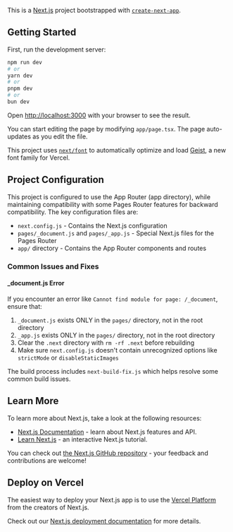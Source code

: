 This is a [Next.js](https://nextjs.org) project bootstrapped with [`create-next-app`](https://nextjs.org/docs/app/api-reference/cli/create-next-app).

## Getting Started

First, run the development server:

```bash
npm run dev
# or
yarn dev
# or
pnpm dev
# or
bun dev
```

Open [http://localhost:3000](http://localhost:3000) with your browser to see the result.

You can start editing the page by modifying `app/page.tsx`. The page auto-updates as you edit the file.

This project uses [`next/font`](https://nextjs.org/docs/app/building-your-application/optimizing/fonts) to automatically optimize and load [Geist](https://vercel.com/font), a new font family for Vercel.

## Project Configuration

This project is configured to use the App Router (app directory), while maintaining compatibility with some Pages Router features for backward compatibility. The key configuration files are:

- `next.config.js` - Contains the Next.js configuration
- `pages/_document.js` and `pages/_app.js` - Special Next.js files for the Pages Router
- `app/` directory - Contains the App Router components and routes

### Common Issues and Fixes

#### _document.js Error

If you encounter an error like `Cannot find module for page: /_document`, ensure that:

1. `_document.js` exists ONLY in the `pages/` directory, not in the root directory
2. `_app.js` exists ONLY in the `pages/` directory, not in the root directory
3. Clear the `.next` directory with `rm -rf .next` before rebuilding
4. Make sure `next.config.js` doesn't contain unrecognized options like `strictMode` or `disableStaticImages`

The build process includes `next-build-fix.js` which helps resolve some common build issues.

## Learn More

To learn more about Next.js, take a look at the following resources:

- [Next.js Documentation](https://nextjs.org/docs) - learn about Next.js features and API.
- [Learn Next.js](https://nextjs.org/learn) - an interactive Next.js tutorial.

You can check out [the Next.js GitHub repository](https://github.com/vercel/next.js) - your feedback and contributions are welcome!

## Deploy on Vercel

The easiest way to deploy your Next.js app is to use the [Vercel Platform](https://vercel.com/new?utm_medium=default-template&filter=next.js&utm_source=create-next-app&utm_campaign=create-next-app-readme) from the creators of Next.js.

Check out our [Next.js deployment documentation](https://nextjs.org/docs/app/building-your-application/deploying) for more details.
